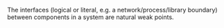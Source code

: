 The interfaces (logical or literal, e.g. a network/process/library boundary) between components in a system are natural weak points.